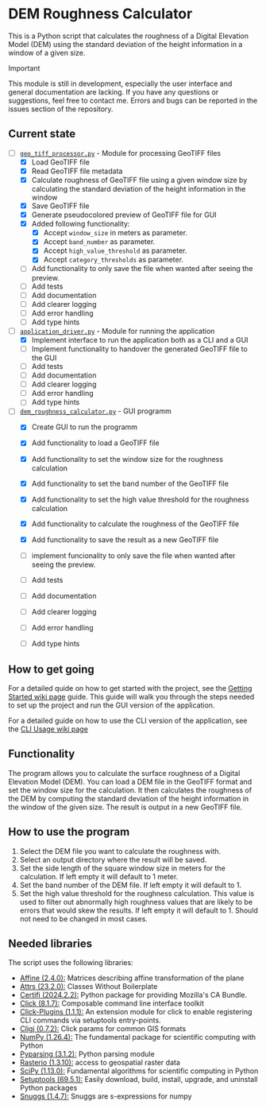 # DEM Roughness Calculator

This is a Python script that calculates the roughness of a Digital Elevation Model (DEM) using
the standard deviation of the height information in a window of a given size.

> [!important]
> This module is still in development, especially the user interface and general documentation are lacking.
> If you have any questions or suggestions, feel free to contact me.
> Errors and bugs can be reported in the issues section of the repository.


## Current state

- [ ] [`geo_tiff_processor.py`](./roughness_calculator/geo_tiff_processor.py) - Module for processing GeoTIFF files
  - [X] Load GeoTIFF file
  - [X] Read GeoTIFF file metadata
  - [X] Calculate roughness of GeoTIFF file using a given window size by calculating the standard deviation of the height
        information in the window
  - [X] Save GeoTIFF file
  - [X] Generate pseudocolored preview of GeoTIFF file for GUI
  - [X] Added following functionality:
    - [X] Accept `window_size` in meters as parameter.
    - [X] Accept `band_number` as parameter.
    - [X] Accept `high_value_threshold` as parameter.
    - [X] Accept `category_thresholds` as parameter.
  - [ ] Add functionality to only save the file when wanted after seeing the preview.
  - [ ] Add tests
  - [ ] Add documentation
  - [ ] Add clearer logging
  - [ ] Add error handling
  - [ ] Add type hints
- [ ] [`application_driver.py`](./roughness_calculator/application_driver.py) - Module for running the application
  - [X] Implement interface to run the application both as a CLI and a GUI
  - [ ] Implement functionality to handover the generated GeoTIFF file to the GUI
  - [ ] Add tests
  - [ ] Add documentation
  - [ ] Add clearer logging
  - [ ] Add error handling
  - [ ] Add type hints
- [ ] [`dem_roughness_calculator.py`](./roughness_calculator/dem_roughness_calculator.py) - GUI programm
  - [X] Create GUI to run the programm
  - [X] Add functionality to load a GeoTIFF file
  - [X] Add functionality to set the window size for the roughness calculation
  - [X] Add functionality to set the band number of the GeoTIFF file
  - [X] Add functionality to set the high value threshold for the roughness calculation
  - [X] Add functionality to calculate the roughness of the GeoTIFF file
  - [X] Add functionality to save the result as a new GeoTIFF file
  - [ ] implement funcionality to only save the file when wanted after seeing the preview.
  - [ ] Add tests
  - [ ] Add documentation
  - [ ] Add clearer logging
  - [ ] Add error handling
  - [ ] Add type hints


## How to get going

For a detailed quide on how to get started with the project, see the
[Getting Started wiki page](https://github.com/lbatschelet/dem-roughness-calculator/wiki/How-to-get-going) guide.
This guide will walk you through the steps needed to set up the project and run the GUI version of the application.

For a detailed guide on how to use the CLI version of the application, see the
[CLI Usage wiki page](https://github.com/lbatschelet/dem-roughness-calculator/wiki/GeoTIFF-Surface-Roughness-Calculator-CLI)


## Functionality

The program allows you to calculate the surface roughness of a Digital Elevation Model (DEM).
You can load a DEM file in the GeoTIFF format and set the window size for the calculation. It then calculates
the roughness of the DEM by computing the standard deviation of the height information in the window of the given size.
The result is output in a new GeoTIFF file.

## How to use the program

1. Select the DEM file you want to calculate the roughness with.
2. Select an output directory where the result will be saved.
3. Set the side length of the square window size in meters for the calculation.
   If left empty it will default to 1 meter.
4. Set the band number of the DEM file.
   If left empty it will default to 1.
5. Set the high value threshold for the roughness calculation. This value is used to filter out abnormally high 
   roughness values that are likely to be errors that would skew the results. 
   If left empty it will default to 1. Should not need to be changed in most cases.


## Needed libraries

The script uses the following libraries:

- [Affine (2.4.0):](https://pypi.org/project/affine/) Matrices describing affine transformation of the plane
- [Attrs (23.2.0):](https://www.attrs.org/en/stable/) Classes Without Boilerplate
- [Certifi (2024.2.2):](https://pypi.org/project/certifi/) Python package for providing Mozilla's CA Bundle.
- [Click (8.1.7):](https://click.palletsprojects.com/en/8.0.x/) Composable command line interface toolkit
- [Click-Plugins (1.1.1):](https://pypi.org/project/click-plugins/) An extension module for click to enable registering
  CLI commands via setuptools entry-points.
- [Cligj (0.7.2):](https://pypi.org/project/cligj/) Click params for common GIS formats
- [NumPy (1.26.4):](https://numpy.org/) The fundamental package for scientific computing with Python
- [Pyparsing (3.1.2):](https://pypi.org/project/pyparsing/) Python parsing module
- [Rasterio (1.3.10):](https://rasterio.readthedocs.io/en/latest/) access to geospatial raster data
- [SciPy (1.13.0):](https://www.scipy.org/) Fundamental algorithms for scientific computing in Python
- [Setuptools (69.5.1):](https://pypi.org/project/setuptools/) Easily download, build, install, upgrade, and 
  uninstall Python packages
- [Snuggs (1.4.7):](https://pypi.org/project/snuggs/) Snuggs are s-expressions for numpy